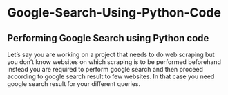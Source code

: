 # Google-Search-Using-Python-Code

## Performing Google Search using Python code

Let’s say you are working on a project that needs to do web scraping but you don’t know websites on which scraping is to be performed beforehand instead you are required to perform google search and then proceed according to google search result to few websites. In that case you need google search result for your different queries.

